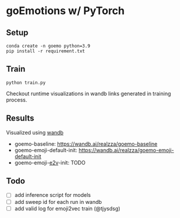 # goEmotions w/ PyTorch

## Setup
```
conda create -n goemo python=3.9
pip install -r requirement.txt
```

## Train
```
python train.py
```
Checkout runtime visualizations in wandb links generated in training process.

## Results 
Visualized using [wandb](https://github.com/wandb/wandb)

- goemo-baseline: https://wandb.ai/realzza/goemo-baseline
- goemo-emoji-default-init: https://wandb.ai/realzza/goemo-emoji-default-init
- goemo-emoji-[e2v](e2vDemo/emoji_torch.ipynb)-init: TODO

## Todo
- [ ] add inference script for models 
- [ ] add sweep id for each run in wandb
- [ ] add valid log for emoji2vec train (@tjysdsg)